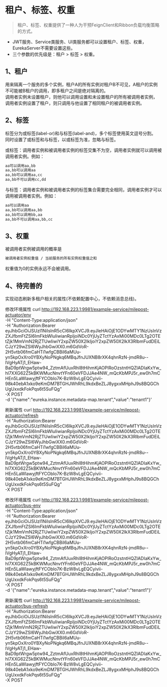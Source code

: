 # 租户、标签、权重

> 租户、标签、权重提供了一种人为干预FeignClient和Ribbon负载均衡策略的方式。
* JWT服务、Service类服务、UI类服务都可以设置租户、标签、权重，EurekaServer不需要设置这些。
* 三个参数的优先级是：租户 > 标签 > 权重。


## 1、租户
用来隔离一个服务的多个实例，租户A的所有实例对租户B不可见，A租户的实例不可能被B租户的调用，即多租户之间是绝对隔离的。<br>
调用者实例未设置租户，则他可以调用设置和未设置租户的所有被调用者实例，<br>
调用者实例设置了租户，则只调用与他设置了相同租户的被调用者实例。

## 2、标签
标签分为或标签(label-or)和与标签(label-and)，多个标签使用英文逗号分割。<br>
同时设置了或标签和与标签，以或标签为准，忽略与标签。<br>

或标签：调用者实例和被调用者实例的标签交集不为空，调用者实例就可以调用被调用者实例。例如：
```html
aa可以调用aa,bb
aa,bb可以调用aa
aa,bb可以调用aa,cc
aa,bb不可以调用cc,dd
```
与标签：调用者实例和被调用者实例的标签集合需要完全相同，调用者实例才可以调用被调用者实例。例如：
```html
aa可以调用aa
aa,bb可以调用aa,bb
aa,bb可以调用bb,aa
aa,bb不可以调用aa,bb,cc
```

## 3、权重
被调用者实例被调用的概率是
```html
被调用者实例权重值 / 当前服务的所有实例权重值之和
```
权重值为0的实例永远不会被调用。


## 4、待完善的
实现动态刷新多租户相关的属性(不依赖配置中心，不依赖消息总线)。


修改环境属性
curl http://192.168.223.1:9981/example-service/milepost-actuator/env \
-H "Content-Type:application/json" \
-H "Authorization:Bearer eyJhbGciOiJSUzI1NiIsInR5cCI6IkpXVCJ9.eyJleHAiOjE1ODYwMTY1NzUsInVzZXJfbmFtZSI6ImFkbWluIiwianRpIjoiNDc0YjUyZTctYzAxMi00MDc0LTg2OTEtZjk1MmVmN2RjZTUwIiwiY2xpZW50X2lkIjoiY2xpZW50X2lkX3RlbmFudDEiLCJzY29wZSI6WyJhbGwiXX0.m6GdVoR-2H5vtb06fmCaHTi1wfgCBBil6aMUu-yn5kpOxXro0YBXyNoPNgkq6MBqJfnJUXNB8rXK4qhnRzN-jmdR8u--IVgHyATj1_EHaw-BaD9ptWrgw5ptw94_ZztmAfUuxRhI8tHihmKjAOPlRoOzstntHQZlADIaKxYw_hl7XXG62Z5kBKWMucNnvtYFn60eVFDJJAe4NW_mQcKbMPJ5r_ew0h7mCHEn5LaWlawyjftFYCOblo7K-BzW8vLgEQCyivii-98k40ebA1xko9eKmDM7BTGHJWhRhL9kdxBeZLJ8ygxxMHphJ9s8BQGChUgUxxdkFokPqs6t5SuFQg" \
-X POST \
-d '{"name":"eureka.instance.metadata-map.tenant","value":"tenant1"}'

刷新属性
curl http://192.168.223.1:9981/example-service/milepost-actuator/refresh \
-H "Authorization:Bearer eyJhbGciOiJSUzI1NiIsInR5cCI6IkpXVCJ9.eyJleHAiOjE1ODYwMTY1NzUsInVzZXJfbmFtZSI6ImFkbWluIiwianRpIjoiNDc0YjUyZTctYzAxMi00MDc0LTg2OTEtZjk1MmVmN2RjZTUwIiwiY2xpZW50X2lkIjoiY2xpZW50X2lkX3RlbmFudDEiLCJzY29wZSI6WyJhbGwiXX0.m6GdVoR-2H5vtb06fmCaHTi1wfgCBBil6aMUu-yn5kpOxXro0YBXyNoPNgkq6MBqJfnJUXNB8rXK4qhnRzN-jmdR8u--IVgHyATj1_EHaw-BaD9ptWrgw5ptw94_ZztmAfUuxRhI8tHihmKjAOPlRoOzstntHQZlADIaKxYw_hl7XXG62Z5kBKWMucNnvtYFn60eVFDJJAe4NW_mQcKbMPJ5r_ew0h7mCHEn5LaWlawyjftFYCOblo7K-BzW8vLgEQCyivii-98k40ebA1xko9eKmDM7BTGHJWhRhL9kdxBeZLJ8ygxxMHphJ9s8BQGChUgUxxdkFokPqs6t5SuFQg" \
-X POST





修改环境属性
curl http://192.168.223.1:9981/example-service/milepost-actuator/bus-env \
-H "Content-Type:application/json" \
-H "Authorization:Bearer eyJhbGciOiJSUzI1NiIsInR5cCI6IkpXVCJ9.eyJleHAiOjE1ODYwMTY1NzUsInVzZXJfbmFtZSI6ImFkbWluIiwianRpIjoiNDc0YjUyZTctYzAxMi00MDc0LTg2OTEtZjk1MmVmN2RjZTUwIiwiY2xpZW50X2lkIjoiY2xpZW50X2lkX3RlbmFudDEiLCJzY29wZSI6WyJhbGwiXX0.m6GdVoR-2H5vtb06fmCaHTi1wfgCBBil6aMUu-yn5kpOxXro0YBXyNoPNgkq6MBqJfnJUXNB8rXK4qhnRzN-jmdR8u--IVgHyATj1_EHaw-BaD9ptWrgw5ptw94_ZztmAfUuxRhI8tHihmKjAOPlRoOzstntHQZlADIaKxYw_hl7XXG62Z5kBKWMucNnvtYFn60eVFDJJAe4NW_mQcKbMPJ5r_ew0h7mCHEn5LaWlawyjftFYCOblo7K-BzW8vLgEQCyivii-98k40ebA1xko9eKmDM7BTGHJWhRhL9kdxBeZLJ8ygxxMHphJ9s8BQGChUgUxxdkFokPqs6t5SuFQg" \
-X POST \
-d '{"name":"eureka.instance.metadata-map.tenant","value":"tenant1"}'

刷新属性
curl http://192.168.223.1:9981/example-service/milepost-actuator/bus-refresh \
-H "Authorization:Bearer eyJhbGciOiJSUzI1NiIsInR5cCI6IkpXVCJ9.eyJleHAiOjE1ODYwMTY1NzUsInVzZXJfbmFtZSI6ImFkbWluIiwianRpIjoiNDc0YjUyZTctYzAxMi00MDc0LTg2OTEtZjk1MmVmN2RjZTUwIiwiY2xpZW50X2lkIjoiY2xpZW50X2lkX3RlbmFudDEiLCJzY29wZSI6WyJhbGwiXX0.m6GdVoR-2H5vtb06fmCaHTi1wfgCBBil6aMUu-yn5kpOxXro0YBXyNoPNgkq6MBqJfnJUXNB8rXK4qhnRzN-jmdR8u--IVgHyATj1_EHaw-BaD9ptWrgw5ptw94_ZztmAfUuxRhI8tHihmKjAOPlRoOzstntHQZlADIaKxYw_hl7XXG62Z5kBKWMucNnvtYFn60eVFDJJAe4NW_mQcKbMPJ5r_ew0h7mCHEn5LaWlawyjftFYCOblo7K-BzW8vLgEQCyivii-98k40ebA1xko9eKmDM7BTGHJWhRhL9kdxBeZLJ8ygxxMHphJ9s8BQGChUgUxxdkFokPqs6t5SuFQg" \
-X POST
